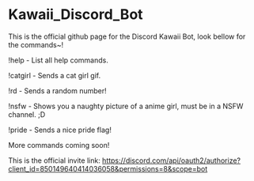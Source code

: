 # Kawaii_Discord_Bot
This is the official github page for the Discord Kawaii Bot, look bellow for the commands~!

!help - List all help commands.

!catgirl - Sends a cat girl gif.

!rd - Sends a random number!

!nsfw - Shows you a naughty picture of a anime girl, must be in a NSFW channel. ;D

!pride - Sends a nice pride flag!

More commands coming soon!

This is the official invite link: https://discord.com/api/oauth2/authorize?client_id=850149640414036058&permissions=8&scope=bot
